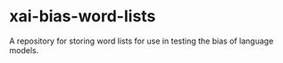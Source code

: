 # xai-bias-word-lists
 A repository for storing word lists for use in testing the bias of language models.
